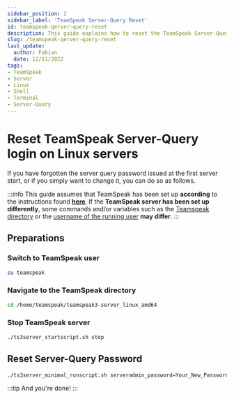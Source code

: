 ```yaml
---
sidebar_position: 2
sidebar_label: 'TeamSpeak Server-Query Reset'
id: teamspeak-qerver-query-reset
description: This guide explains how to reset the TeamSpeak Server-Query login. 
slug: /teamspeak-qerver-query-reset
last_update:
  author: Fabian
  date: 12/11/2022
tags:
- TeamSpeak
- Server
- Linux
- Shell
- Terminal
- Server-Query
---
```


# Reset TeamSpeak Server-Query login on Linux servers

If you have forgotten the server query password issued at the first server start, or if you simply want to change it, you can do so as follows.

:::info
This guide assumes that TeamSpeak has been set up **according** to the instructions found **[here](teamspeak-install)**. If the **TeamSpeak server has been set up differently**, some commands and/or variables such as the [Teamspeak directory](teamspeak-install#control-teamspeak-server) or the [username of the running user](teamspeak-install#create-a-teamspeak-running-user) **may differ**.
:::

## Preparations

### Switch to TeamSpeak user

  ```bash
  su teamspeak
  ```

### Navigate to the TeamSpeak directory

```bash
cd /home/teamspeak/teamspeak3-server_linux_amd64
```

### Stop TeamSpeak server

  ```bash title="Stop TeamSpeak server"
  ./ts3server_startscript.sh stop
  ```

## Reset Server-Query Password

  ```bash title="Fill in Your Password!"
  ./ts3server_minimal_runscript.sh serveradmin_password=Your_New_Password
  ```

:::tip And you're done!
:::
